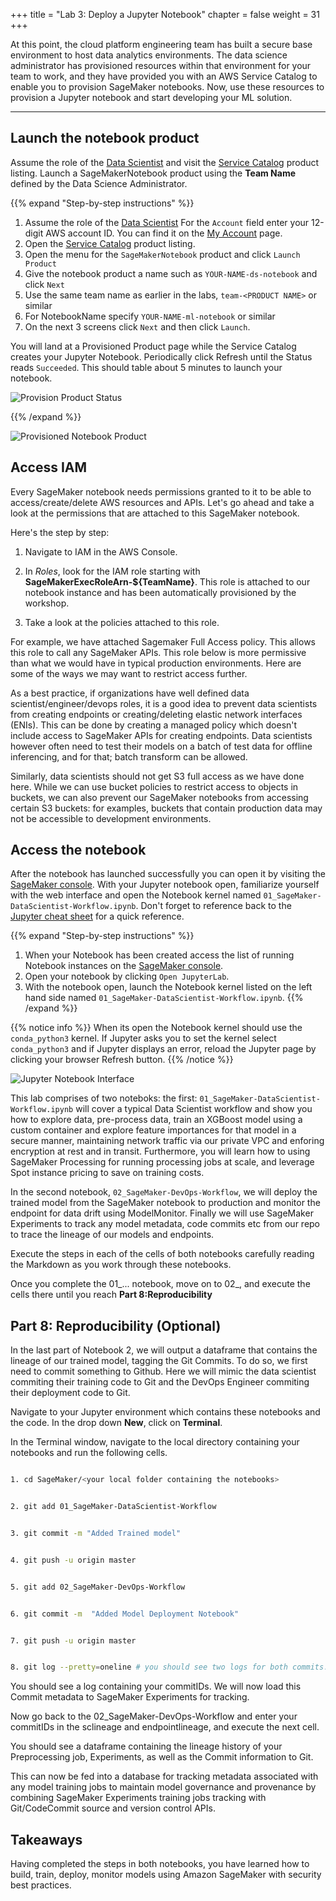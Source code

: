 +++
title = "Lab 3: Deploy a Jupyter Notebook"
chapter = false
weight = 31
+++

At this point, the cloud platform engineering team has built a secure base environment to host data analytics environments.  The data science administrator has provisioned resources within that environment for your team to work, and they have provided you with an AWS Service Catalog to enable you to provision SageMaker notebooks.  Now, use these resources to provision a Jupyter notebook and start developing your ML solution.

---

## Launch the notebook product

Assume the role of the [Data Scientist](https://signin.aws.amazon.com/switchrole?account=000000000000&roleName=DataScientist&displayName=DataScientist) and visit the [Service Catalog](https://console.aws.amazon.com/servicecatalog/home?#/products) product listing.  Launch a SageMakerNotebook product using the **Team Name** defined by the Data Science Administrator.

{{% expand "Step-by-step instructions" %}}
1. Assume the role of the [Data Scientist](https://signin.aws.amazon.com/switchrole?account=000000000000&roleName=DataScientist&displayName=DataScientist) 
For the `Account` field enter your 12-digit AWS account ID.  You can find it on the [My Account](https://console.aws.amazon.com/billing/home?#/account) page.
1. Open the [Service Catalog](https://console.aws.amazon.com/servicecatalog/home?#/products) product listing.
1. Open the menu for the `SageMakerNotebook` product and click `Launch Product`
1. Give the notebook product a name such as `YOUR-NAME-ds-notebook` and click `Next`
1. Use the same team name as earlier in the labs, `team-<PRODUCT NAME>` or similar
1. For NotebookName specify `YOUR-NAME-ml-notebook` or similar
1. On the next 3 screens click `Next` and then click `Launch`.

You will land at a Provisioned Product page while the Service Catalog creates your Jupyter Notebook.  Periodically click Refresh until the Status reads `Succeeded`.  This should table about 5 minutes to launch your notebook.

![Provision Product Status](/images/launch_product_status.png)

{{% /expand %}}

![Provisioned Notebook Product](/images/provisioned_product.png)

## Access IAM
Every SageMaker notebook needs permissions granted to it to be able to access/create/delete AWS resources and APIs. Let's go ahead and take a look at the permissions that are attached to this SageMaker notebook. 

Here's the step by step:

1. Navigate to IAM in the AWS Console. 

2. In *Roles*, look for the IAM role starting with **SageMakerExecRoleArn-${TeamName}**. This role is attached to our notebook instance and has been automatically provisioned by the workshop.

3. Take a look at the policies attached to this role. 

For example, we have attached Sagemaker Full Access policy. This allows this role to call any SageMaker APIs. This role below is more permissive than what we would have in typical production environments. Here are some of the ways we may want to restrict access further. 

As a best practice, if organizations have well defined data scientist/engineer/devops roles, it is a good idea to prevent data scientists from creating endpoints or creating/deleting elastic network interfaces (ENIs). This can be done by creating a managed policy which doesn't include access to SageMaker APIs for creating endpoints. Data scientists however often need to test their models on a batch of test data for offline inferencing, and for that; batch transform can be allowed. 

Similarly, data scientists should not get S3 full access as we have done here. While we can use bucket policies to restrict access to objects in buckets, we can also prevent our SageMaker notebooks from accessing certain S3 buckets: for examples, buckets that contain production data may not be accessible to development environments.


## Access the notebook
After the notebook has launched successfully you can open it by visiting the [SageMaker console](https://console.aws.amazon.com/sagemaker/home).  With your Jupyter notebook open, familiarize yourself with the web interface and open the Notebook kernel named `01_SageMaker-DataScientist-Workflow.ipynb`.  Don't forget to reference back to the [Jupyter cheat sheet](https://www.edureka.co/blog/cheatsheets/jupyter-notebook-cheat-sheet) for a quick reference.

{{% expand "Step-by-step instructions" %}}
1. When your Notebook has been created access the list of running Notebook instances on the [SageMaker console](https://console.aws.amazon.com/sagemaker/home?#/notebook-instances).  
1. Open your notebook by clicking `Open JupyterLab`.
1. With the notebook open, launch the Notebook kernel listed on the left hand side named `01_SageMaker-DataScientist-Workflow.ipynb`.
{{% /expand %}}

{{% notice info %}}
When its open the Notebook kernel should use the `conda_python3` kernel.  If Jupyter asks you to set the kernel select `conda_python3` and if Jupyter displays an error, reload the Jupyter page by clicking your browser Refresh button.
{{% /notice %}}

![Jupyter Notebook Interface](/images/jupyter_notebook.png)

This lab comprises of two noteboks: the first: `01_SageMaker-DataScientist-Workflow.ipynb` will cover a typical Data Scientist workflow and show you how to explore data, pre-process data, train an XGBoost model using a custom container and explore feature importances for that model in a secure manner, maintaining network traffic via our private VPC and enforing encryption at rest and in transit. Furthermore, you will learn how to using SageMaker Processing for running processing jobs at scale, and leverage Spot instance pricing to save on training costs.

In the second notebook, `02_SageMaker-DevOps-Workflow`, we will deploy the trained model from the SageMaker notebook to production and monitor the endpoint for data drift using ModelMonitor. Finally we will use SageMaker Experiments to track any model metadata, code commits etc from our repo to trace the lineage of our models and endpoints.


Execute the steps in each of the cells of both notebooks carefully reading the Markdown as you work through these notebooks. 

Once you complete the 01_... notebook, move on to 02_, and execute the cells there until you reach **Part 8:Reproducibility**

## Part 8: Reproducibility (Optional)

In the last part of Notebook 2, we will output a dataframe that contains the lineage of our trained model, tagging the Git Commits. To do so, we first need to commit something to Github. Here we will mimic the data scientist commiting their training code to Git and the DevOps Engineer commiting their deployment code to Git. 

Navigate to your Jupyter environment which contains these notebooks and the code. In the drop down **New**, click on **Terminal**.

In the Terminal window, navigate to the local directory containing your notebooks and run the following cells. 

```bash

1. cd SageMaker/<your local folder containing the notebooks>


2. git add 01_SageMaker-DataScientist-Workflow


3. git commit -m "Added Trained model" 


4. git push -u origin master


5. git add 02_SageMaker-DevOps-Workflow


6. git commit -m  "Added Model Deployment Notebook"


7. git push -u origin master


8. git log --pretty=oneline # you should see two logs for both commits. 

```
You should see a log containing your commitIDs. We will now load this Commit metadata to SageMaker Experiments for tracking.

Now go back to the 02_SageMaker-DevOps-Workflow and enter your commitIDs in the sclineage and endpointlineage, and execute the next cell.

You should see a dataframe containing the lineage history of your Preprocessing job, Experiments, as well as the Commit information to Git. 

This can now be fed into a database for tracking metadata associated with any model training jobs to maintain model governance and provenance by combining SageMaker Experiments training jobs tracking with Git/CodeCommit source and version control APIs.

## Takeaways

Having completed the steps in both notebooks, you have learned how to build, train, deploy, monitor models using Amazon SageMaker with security best practices. 

